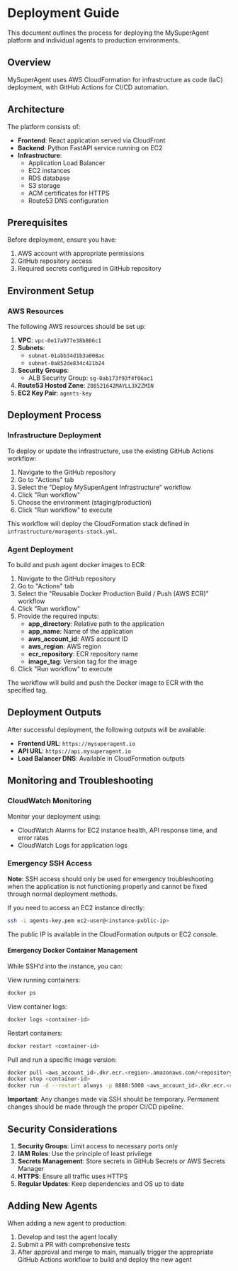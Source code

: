 # Deployment Guide

This document outlines the process for deploying the MySuperAgent platform and individual agents to production environments.

## Overview

MySuperAgent uses AWS CloudFormation for infrastructure as code (IaC) deployment, with GitHub Actions for CI/CD automation.

## Architecture

The platform consists of:

- **Frontend**: React application served via CloudFront
- **Backend**: Python FastAPI service running on EC2
- **Infrastructure**:
  - Application Load Balancer
  - EC2 instances
  - RDS database
  - S3 storage
  - ACM certificates for HTTPS
  - Route53 DNS configuration

## Prerequisites

Before deployment, ensure you have:

1. AWS account with appropriate permissions
2. GitHub repository access
3. Required secrets configured in GitHub repository

## Environment Setup

### AWS Resources

The following AWS resources should be set up:

1. **VPC**: `vpc-0e17a977e38b866c1`
2. **Subnets**:
   - `subnet-01abb34d1b3a008ac`
   - `subnet-0a852de834c421b24`
3. **Security Groups**:
   - ALB Security Group: `sg-0ab173f93f4f06ac1`
4. **Route53 Hosted Zone**: `Z08521642MAYLL3XZZMIN`
5. **EC2 Key Pair**: `agents-key`

## Deployment Process

### Infrastructure Deployment

To deploy or update the infrastructure, use the existing GitHub Actions workflow:

1. Navigate to the GitHub repository
2. Go to "Actions" tab
3. Select the "Deploy MySuperAgent Infrastructure" workflow
4. Click "Run workflow"
5. Choose the environment (staging/production)
6. Click "Run workflow" to execute

This workflow will deploy the CloudFormation stack defined in `infrastructure/moragents-stack.yml`.

### Agent Deployment

To build and push agent docker images to ECR:

1. Navigate to the GitHub repository
2. Go to "Actions" tab
3. Select the "Reusable Docker Production Build / Push (AWS ECR)" workflow
4. Click "Run workflow"
5. Provide the required inputs:
   - **app_directory**: Relative path to the application
   - **app_name**: Name of the application
   - **aws_account_id**: AWS account ID
   - **aws_region**: AWS region
   - **ecr_repository**: ECR repository name
   - **image_tag**: Version tag for the image
6. Click "Run workflow" to execute

The workflow will build and push the Docker image to ECR with the specified tag.

## Deployment Outputs

After successful deployment, the following outputs will be available:

- **Frontend URL**: `https://mysuperagent.io`
- **API URL**: `https://api.mysuperagent.io`
- **Load Balancer DNS**: Available in CloudFormation outputs

## Monitoring and Troubleshooting

### CloudWatch Monitoring

Monitor your deployment using:

- CloudWatch Alarms for EC2 instance health, API response time, and error rates
- CloudWatch Logs for application logs

### Emergency SSH Access

**Note**: SSH access should only be used for emergency troubleshooting when the application is not functioning properly and cannot be fixed through normal deployment methods.

If you need to access an EC2 instance directly:

```bash
ssh -i agents-key.pem ec2-user@<instance-public-ip>
```

The public IP is available in the CloudFormation outputs or EC2 console.

#### Emergency Docker Container Management

While SSH'd into the instance, you can:

View running containers:

```bash
docker ps
```

View container logs:

```bash
docker logs <container-id>
```

Restart containers:

```bash
docker restart <container-id>
```

Pull and run a specific image version:

```bash
docker pull <aws_account_id>.dkr.ecr.<region>.amazonaws.com/<repository>:<tag>
docker stop <container-id>
docker run -d --restart always -p 8888:5000 <aws_account_id>.dkr.ecr.<region>.amazonaws.com/<repository>:<tag>
```

**Important**: Any changes made via SSH should be temporary. Permanent changes should be made through the proper CI/CD pipeline.

## Security Considerations

1. **Security Groups**: Limit access to necessary ports only
2. **IAM Roles**: Use the principle of least privilege
3. **Secrets Management**: Store secrets in GitHub Secrets or AWS Secrets Manager
4. **HTTPS**: Ensure all traffic uses HTTPS
5. **Regular Updates**: Keep dependencies and OS up to date

## Adding New Agents

When adding a new agent to production:

1. Develop and test the agent locally
2. Submit a PR with comprehensive tests
3. After approval and merge to main, manually trigger the appropriate GitHub Actions workflow to build and deploy the new agent
